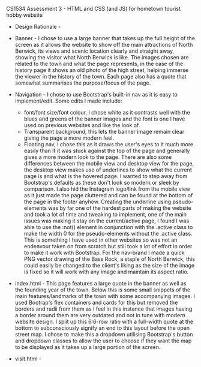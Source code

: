 CS1534 Assessment 3 - HTML and CSS (and JS) for hometown tourist hobby website

- Design Rationale -

- Banner -
I chose to use a large banner that takes up the full height of the screen as it allows the website to show off the main attractions of North Berwick, its views and scenic location clearly and straight away, showing the visitor what North Berwick is like.  The images chosen are related to the town and what the page represents, in the case of the history page it shows an old photo of the high street, helping immerse the viewer in the history of the town.  Each page also has a quote that somewhat summarises the purpose/focus of the page.

- Navigation -
I chose to use Bootstrap's built-in nav as it is easy to implement/edit.  Some edits I made include:
  - font/font size/font colour, I chose white as it contrasts well with the blues and greens of the banner images and the font is one I have used on previous websites and like the     look of.
  - Transparent background, this lets the banner image remain clear giving the page a more modern feel.
  - Floating nav, I chose this as it draws the user's eyes to it much more easily than if it was stuck against the top of the page and generally gives a more modern look to the        page.
There are also some differences between the mobile view and desktop view for the page, the desktop view makes use of underlines to show what the current page is and what is the hovered page.  I wanted to step away from Bootstrap's defaults as these don't look so modern or sleek by comparison.  I also hid the Instagram logo/link from the mobile view as it just made the page cluttered and can be found at the bottom of the page in the footer anyhow.  Creating the underline using pseudo-elements was by far one of the hardest parts of making the website and took a lot of time and tweaking to implement, one of the main issues was making it stay on the current/active page, I found I was able to use the :not() element in conjunction with the .active class to make the width 0 for the pseudo-elements without the .active class.  This is something I have used in other websites so was not an endeavour taken on from scratch but still took a lot of effort in order to make it work with Bootstrap.  For the nav-brand I made a quick PNG vector drawing of the Bass Rock, a staple of North Berwick, this could easily be changed to the client's liking as the size of the image is fixed so it will work with any image and maintain its aspect ratio.

- index.html -
This page features a large quote in the banner as well as the founding year of the town.  Below this is some small snippets of the main features/landmarks of the town with some accompanying images.  I used Bootrap's flex containers and cards for this but removed the borders and radii from them as I feel in this instance that images having a border around them are very outdated and not in tune with modern website design.  I split up this 6:6-row ratio with a full-width quote at the bottom to subconsciously signify an end to this layout before the open street map.  I chose to make this a dropdown utilising Bootstrap's button and dropdown classes to allow the user to choose if they want the map to be displayed as it takes up a large portion of the screen.

- visit.html -
